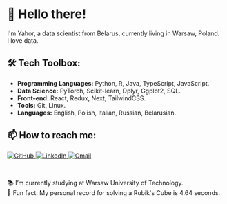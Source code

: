 <h1>👋 Hello there!</h1>

<p>
I'm Yahor, a data scientist from Belarus, currently living in Warsaw, Poland.
<br>
I love data.
</p>

<h2>🛠️ Tech Toolbox:</h2> 
<ul>
  <li><strong>Programming Languages:</strong> Python, R, Java, TypeScript, JavaScript.</li>
  <li><strong>Data Science:</strong> PyTorch, Scikit-learn, Dplyr, Ggplot2, SQL.</li>
  <li><strong>Front-end:</strong> React, Redux, Next, TailwindCSS.</li>
  <li><strong>Tools:</strong> Git, Linux.</li>
  <li><strong>Languages:</strong> English, Polish, Italian, Russian, Belarusian.</li>
</ul>

<h2>📫 How to reach me:</h2>
<p>
  <a href="https://github.com/yahorlahunovich" target="_blank">
    <img alt="GitHub" src="https://img.shields.io/badge/GitHub-%2312100E.svg?&style=for-the-badge&logo=Github&logoColor=white" />
  </a>
  <a href="https://www.linkedin.com/in/yahorlahunovich" target="_blank">
    <img alt="LinkedIn" src="https://img.shields.io/badge/LinkedIn-%230077B5.svg?&style=for-the-badge&logo=linkedin&logoColor=white" />
  </a>
  <a href="mailto:egorlagunovich@gmail.com" target="_blank">
    <img alt="Gmail" src="https://img.shields.io/badge/Gmail-D14836?style=for-the-badge&logo=gmail&logoColor=white"/>
  </a>
</p>

<br>
<p>📚 I’m currently studying at Warsaw University of Technology.
  <br>
🚀 Fun fact: My personal record for solving a Rubik's Cube is 4.64 seconds.</p>
